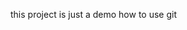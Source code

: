 <!--
 * @Description:
 * @Author: Lewis
 * @Date: 2023-03-13 22:52:55
 * @LastEditTime: 2023-03-13 23:25:16
 * @LastEditors: Lewis
-->

this project is just a demo how to use git
